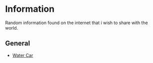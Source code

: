 # Information
Random information found on the internet that i wish to share with the world.

## General
- [Water Car](https://www.youtube.com/watch?v=wjeM2IBhtlc)





